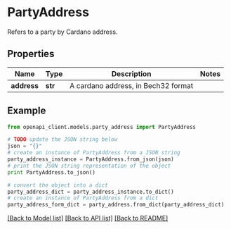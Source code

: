 # PartyAddress

Refers to a party by Cardano address.

## Properties
Name | Type | Description | Notes
------------ | ------------- | ------------- | -------------
**address** | **str** | A cardano address, in Bech32 format | 

## Example

```python
from openapi_client.models.party_address import PartyAddress

# TODO update the JSON string below
json = "{}"
# create an instance of PartyAddress from a JSON string
party_address_instance = PartyAddress.from_json(json)
# print the JSON string representation of the object
print PartyAddress.to_json()

# convert the object into a dict
party_address_dict = party_address_instance.to_dict()
# create an instance of PartyAddress from a dict
party_address_form_dict = party_address.from_dict(party_address_dict)
```
[[Back to Model list]](../README.md#documentation-for-models) [[Back to API list]](../README.md#documentation-for-api-endpoints) [[Back to README]](../README.md)


